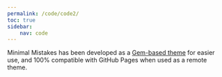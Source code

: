 ```yaml
---
permalink: /code/code2/
toc: true
sidebar:
    nav: code
---
```


Minimal Mistakes has been developed as a [Gem-based theme](http://jekyllrb.com/docs/themes/) for easier use, and 100% compatible with GitHub Pages when used as a remote theme.
